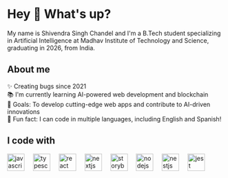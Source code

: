 <h1 align="left">Hey 👋 What's up?</h1>
<p align="left">My name is Shivendra Singh Chandel and I'm a B.Tech student specializing in Artificial Intelligence at Madhav Institute of Technology and Science, graduating in 2026, from India.</p>
<h2 align="left">About me</h2>
<p align="left">✨ Creating bugs since 2021<br>📚 I'm currently learning AI-powered web development and blockchain<br>🎯 Goals: To develop cutting-edge web apps and contribute to AI-driven innovations<br>🎲 Fun fact: I can code in multiple languages, including English and Spanish!</p>
<h2 align="left">I code with</h2>
<div align="left"> <img src="https://cdn.jsdelivr.net/gh/devicons/devicon/icons/javascript/javascript-original.svg" height="40" alt="javascript logo" /> <img width="12" /> <img src="https://cdn.jsdelivr.net/gh/devicons/devicon/icons/typescript/typescript-original.svg" height="40" alt="typescript logo" /> <img width="12" /> <img src="https://cdn.jsdelivr.net/gh/devicons/devicon/icons/react/react-original.svg" height="40" alt="react logo" /> <img width="12" /> <img src="https://cdn.jsdelivr.net/gh/devicons/devicon/icons/nextjs/nextjs-original.svg" height="40" alt="nextjs logo" /> <img width="12" /> <img src="https://cdn.jsdelivr.net/gh/devicons/devicon/icons/storybook/storybook-original.svg" height="40" alt="storybook logo" /> <img width="12" /> <img src="https://cdn.jsdelivr.net/gh/devicons/devicon/icons/nodejs/nodejs-original.svg" height="40" alt="nodejs logo" /> <img width="12" /> <img src="https://cdn.jsdelivr.net/gh/devicons/devicon/icons/nestjs/nestjs-original.svg" height="40" alt="nestjs logo" /> <img width="12" /> <img src="https://cdn.jsdelivr.net/gh/devicons/devicon/icons/jest/jest-plain.svg" height="40" alt="jest logo" /> </div>
